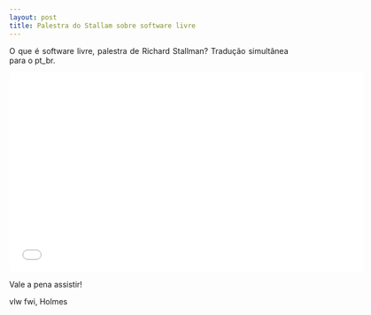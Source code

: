 ```yaml
---
layout: post
title: Palestra do Stallam sobre software livre
---
```


<p style="text-align: justify;">O que é software livre, palestra de Richard Stallman? Tradução simultânea para o pt_br.</p> 

<iframe width="640" height="360" src="//www.youtube.com/embed/l9zT4uC6pAQ?feature=player_embedded" frameborder="0" allowfullscreen></iframe>

<p style="text-align: justify;"> Vale a pena assistir!</p>

vlw fwi, Holmes
